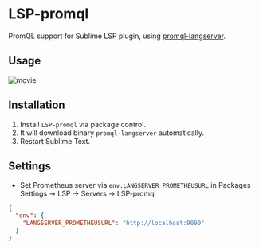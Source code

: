 # LSP-promql

PromQL support for Sublime LSP plugin, using [promql-langserver](https://github.com/prometheus-community/promql-langserver).

## Usage

![movie](https://github.com/prometheus-community/sublimelsp-promql/raw/master/screenshots/promql.gif)


## Installation

1. Install `LSP-promql` via package control.
2. It will download binary `promql-langserver` automatically.
3. Restart Sublime Text.

## Settings

* Set Prometheus server via `env.LANGSERVER_PROMETHEUSURL` in Packages Settings -> LSP -> Servers -> LSP-promql
```json
{
  "env": {
    "LANGSERVER_PROMETHEUSURL": "http://localhost:9090"
  }
}
```
